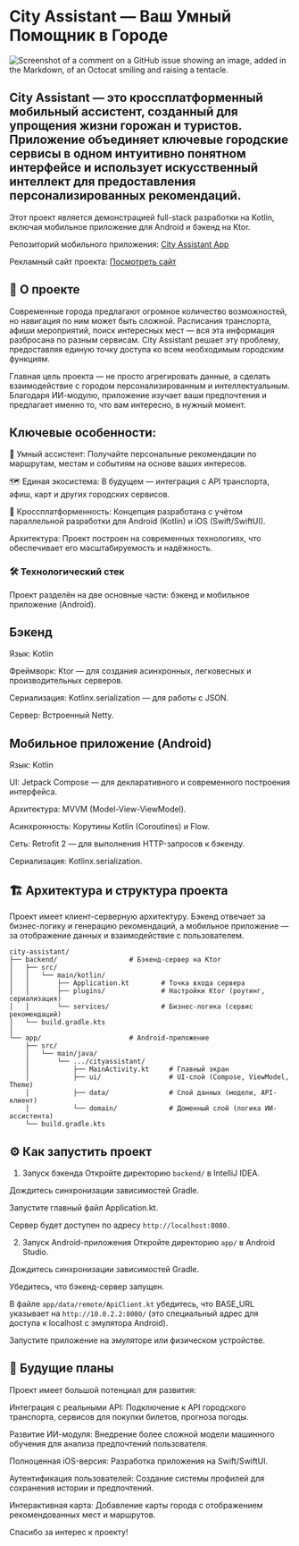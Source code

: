 # City Assistant — Ваш Умный Помощник в Городе
![Screenshot of a comment on a GitHub issue showing an image, added in the Markdown, of an Octocat smiling and raising a tentacle.](https://sun9-78.userapi.com/s/v1/ig2/ObmfztR84HGcEoraGHw1hYNHMilyCbdHoOjbQGL0w4l30gMoT7Tp41YRSkIHyyY0g-3bmA1KrLZatRf6QLw8bp1A.jpg?quality=95&as=32x49,48x74,72x111,108x167,160x247,240x371,360x556,480x742,540x835,640x989,720x1113,913x1411&from=bu&cs=913x0)
## City Assistant — это кроссплатформенный мобильный ассистент, созданный для упрощения жизни горожан и туристов. Приложение объединяет ключевые городские сервисы в одном интуитивно понятном интерфейсе и использует искусственный интеллект для предоставления персонализированных рекомендаций.

Этот проект является демонстрацией full-stack разработки на Kotlin, включая мобильное приложение для Android и бэкенд на Ktor.

Репозиторий мобильного приложения: [City Assistant App](https://github.com/RReval102/City-assistant-)

Рекламный сайт проекта: [Посмотреть сайт](https://rreval102.github.io/Reval10222.github.io/)

## 🚀 О проекте
Современные города предлагают огромное количество возможностей, но навигация по ним может быть сложной. Расписания транспорта, афиши мероприятий, поиск интересных мест — вся эта информация разбросана по разным сервисам. City Assistant решает эту проблему, предоставляя единую точку доступа ко всем необходимым городским функциям.

Главная цель проекта — не просто агрегировать данные, а сделать взаимодействие с городом персонализированным и интеллектуальным. Благодаря ИИ-модулю, приложение изучает ваши предпочтения и предлагает именно то, что вам интересно, в нужный момент.

## Ключевые особенности:
🤖 Умный ассистент: Получайте персональные рекомендации по маршрутам, местам и событиям на основе ваших интересов.

🗺️ Единая экосистема: В будущем — интеграция с API транспорта, афиш, карт и других городских сервисов.

📱 Кроссплатформенность: Концепция разработана с учётом параллельной разработки для Android (Kotlin) и iOS (Swift/SwiftUI).

Архитектура: Проект построен на современных технологиях, что обеспечивает его масштабируемость и надёжность.

### 🛠️ Технологический стек
Проект разделён на две основные части: бэкенд и мобильное приложение (Android).

## Бэкенд
Язык: Kotlin

Фреймворк: Ktor — для создания асинхронных, легковесных и производительных серверов.

Сериализация: Kotlinx.serialization — для работы с JSON.

Сервер: Встроенный Netty.

## Мобильное приложение (Android)
Язык: Kotlin

UI: Jetpack Compose — для декларативного и современного построения интерфейса.

Архитектура: MVVM (Model-View-ViewModel).

Асинхронность: Корутины Kotlin (Coroutines) и Flow.

Сеть: Retrofit 2 — для выполнения HTTP-запросов к бэкенду.

Сериализация: Kotlinx.serialization.

## 🏗️ Архитектура и структура проекта
Проект имеет клиент-серверную архитектуру. Бэкенд отвечает за бизнес-логику и генерацию рекомендаций, а мобильное приложение — за отображение данных и взаимодействие с пользователем.
```
city-assistant/
├── backend/                  # Бэкенд-сервер на Ktor
│   ├── src/
│   │   └── main/kotlin/
│   │       ├── Application.kt        # Точка входа сервера
│   │       ├── plugins/              # Настройки Ktor (роутинг, сериализация)
│   │       └── services/             # Бизнес-логика (сервис рекомендаций)
│   └── build.gradle.kts
│
└── app/                      # Android-приложение
    ├── src/
    │   └── main/java/
    │       └── .../cityassistant/
    │           ├── MainActivity.kt     # Главный экран
    │           ├── ui/                 # UI-слой (Compose, ViewModel, Theme)
    │           ├── data/               # Слой данных (модели, API-клиент)
    │           └── domain/             # Доменный слой (логика ИИ-ассистента)
    └── build.gradle.kts
```


## ⚙️ Как запустить проект
1. Запуск бэкенда
Откройте директорию ```backend/``` в IntelliJ IDEA.

Дождитесь синхронизации зависимостей Gradle.

Запустите главный файл Application.kt.

Сервер будет доступен по адресу ```http://localhost:8080.```

2. Запуск Android-приложения
Откройте директорию ```app/``` в Android Studio.

Дождитесь синхронизации зависимостей Gradle.

Убедитесь, что бэкенд-сервер запущен.

В файле ``` app/data/remote/ApiClient.kt ``` убедитесь, что BASE_URL указывает на ``` http://10.0.2.2:8080/ ``` (это специальный адрес для доступа к localhost с эмулятора Android).

Запустите приложение на эмуляторе или физическом устройстве.

## 🌟 Будущие планы
Проект имеет большой потенциал для развития:

Интеграция с реальными API: Подключение к API городского транспорта, сервисов для покупки билетов, прогноза погоды.

Развитие ИИ-модуля: Внедрение более сложной модели машинного обучения для анализа предпочтений пользователя.

Полноценная iOS-версия: Разработка приложения на Swift/SwiftUI.

Аутентификация пользователей: Создание системы профилей для сохранения истории и предпочтений.

Интерактивная карта: Добавление карты города с отображением рекомендованных мест и маршрутов.

Спасибо за интерес к проекту!
